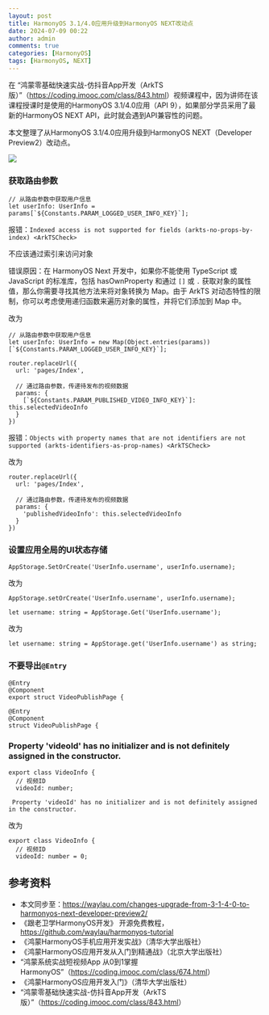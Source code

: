 ```yaml
---
layout: post
title: HarmonyOS 3.1/4.0应用升级到HarmonyOS NEXT改动点
date: 2024-07-09 00:22
author: admin
comments: true
categories: [HarmonyOS]
tags: [HarmonyOS, NEXT]
---
```


在 “鸿蒙零基础快速实战-仿抖音App开发（ArkTS版）”（<https://coding.imooc.com/class/843.html>）视频课程中，因为讲师在该课程授课时是使用的HarmonyOS 3.1/4.0应用（API 9），如果部分学员采用了最新的HarmonyOS NEXT API，此时就会遇到API兼容性的问题。

本文整理了从HarmonyOS 3.1/4.0应用升级到HarmonyOS NEXT（Developer Preview2）改动点。


<!-- more -->

![](../images/post/20240709-next-01.png)


### 获取路由参数

```
// 从路由参数中获取用户信息
let userInfo: UserInfo = params[`${Constants.PARAM_LOGGED_USER_INFO_KEY}`];
```

报错：`Indexed access is not supported for fields (arkts-no-props-by-index) <ArkTSCheck>`

不应该通过索引来访问对象


错误原因：在 HarmonyOS Next 开发中，如果你不能使用 TypeScript 或 JavaScript 的标准库，包括 hasOwnProperty 和通过 `[]` 或 `.` 获取对象的属性值，那么你需要寻找其他方法来将对象转换为 Map。由于 ArkTS 对动态特性的限制，你可以考虑使用递归函数来遍历对象的属性，并将它们添加到 Map 中。

改为

```
// 从路由参数中获取用户信息
let userInfo: UserInfo = new Map(Object.entries(params))[`${Constants.PARAM_LOGGED_USER_INFO_KEY}`];
```

```
router.replaceUrl({
  url: 'pages/Index',

  // 通过路由参数，传递待发布的视频数据
  params: {
    [`${Constants.PARAM_PUBLISHED_VIDEO_INFO_KEY}`]: this.selectedVideoInfo
  }
})
```

报错：`Objects with property names that are not identifiers are not supported (arkts-identifiers-as-prop-names) <ArkTSCheck>`



改为

```
router.replaceUrl({
  url: 'pages/Index',

  // 通过路由参数，传递待发布的视频数据
  params: {
    'publishedVideoInfo': this.selectedVideoInfo
  }
})
```

### 设置应用全局的UI状态存储

```
AppStorage.SetOrCreate('UserInfo.username', userInfo.username);
```

改为

```
AppStorage.setOrCreate('UserInfo.username', userInfo.username);
```


```
let username: string = AppStorage.Get('UserInfo.username');
```

改为

```
let username: string = AppStorage.get('UserInfo.username') as string;
```


### 不要导出`@Entry`




```
@Entry
@Component
export struct VideoPublishPage {
```



```
@Entry
@Component
struct VideoPublishPage {
```


### Property 'videoId' has no initializer and is not definitely assigned in the constructor.


```
export class VideoInfo {
  // 视频ID
  videoId: number;
```

```
 Property 'videoId' has no initializer and is not definitely assigned in the constructor.
```

改为

```
export class VideoInfo {
  // 视频ID
  videoId: number = 0;
```


## 参考资料


* 本文同步至：<https://waylau.com/changes-upgrade-from-3-1-4-0-to-harmonyos-next-developer-preview2/>
* 《跟老卫学HarmonyOS开发》 开源免费教程，<https://github.com/waylau/harmonyos-tutorial>
* 《鸿蒙HarmonyOS手机应用开发实战》（清华大学出版社）
* 《鸿蒙HarmonyOS应用开发从入门到精通战》（北京大学出版社）
* “鸿蒙系统实战短视频App 从0到1掌握HarmonyOS”（<https://coding.imooc.com/class/674.html>）
* 《鸿蒙HarmonyOS应用开发入门》（清华大学出版社）
* “鸿蒙零基础快速实战-仿抖音App开发（ArkTS版）”（<https://coding.imooc.com/class/843.html>）